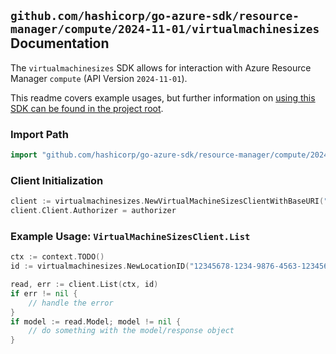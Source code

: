 
## `github.com/hashicorp/go-azure-sdk/resource-manager/compute/2024-11-01/virtualmachinesizes` Documentation

The `virtualmachinesizes` SDK allows for interaction with Azure Resource Manager `compute` (API Version `2024-11-01`).

This readme covers example usages, but further information on [using this SDK can be found in the project root](https://github.com/hashicorp/go-azure-sdk/tree/main/docs).

### Import Path

```go
import "github.com/hashicorp/go-azure-sdk/resource-manager/compute/2024-11-01/virtualmachinesizes"
```


### Client Initialization

```go
client := virtualmachinesizes.NewVirtualMachineSizesClientWithBaseURI("https://management.azure.com")
client.Client.Authorizer = authorizer
```


### Example Usage: `VirtualMachineSizesClient.List`

```go
ctx := context.TODO()
id := virtualmachinesizes.NewLocationID("12345678-1234-9876-4563-123456789012", "locationName")

read, err := client.List(ctx, id)
if err != nil {
	// handle the error
}
if model := read.Model; model != nil {
	// do something with the model/response object
}
```
